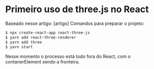 # Primeiro uso de three.js no React
Baseado nesse artigo: [artigo]
Comandos para preparar o projeto:
```sh
$ npx create-react-app react-three-js
$ yarn add react-three-renderer
$ yarn add three
$ yarn start
```
Nesse momento o processo está todo fora do React, com o contanerElement sendo a fronteira.